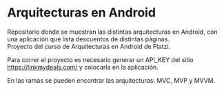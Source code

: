 # Arquitecturas en Android
Repositorio donde se muestran las distintas arquitecturas en Android, con una aplicación que lista descuentos de distintas páginas.  
Proyecto del curso de Arquitecturas en Android de Platzi.

Para correr el proyecto es necesario generar un API_KEY del sitio https://linkmydeals.com/ y colocarla en la aplicación. 

En las ramas se pueden encontrar las arquitecturas: MVC, MVP y MVVM.
